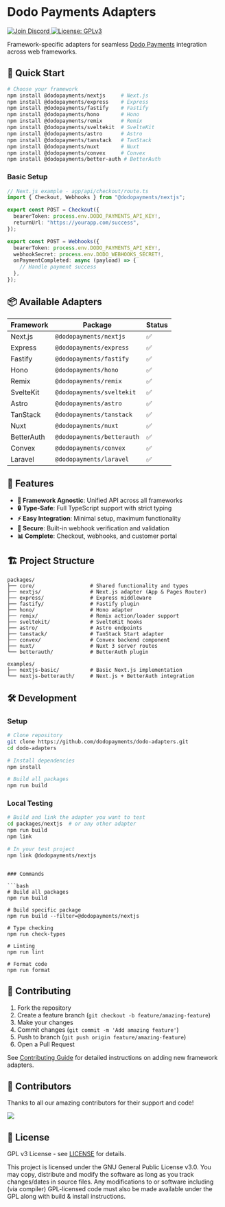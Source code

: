 # Dodo Payments Adapters

<p align="left">
  <a href="https://discord.gg/bYqAp4ayYh">
    <img src="https://img.shields.io/discord/1305511580854779984?label=Join%20Discord&logo=discord" alt="Join Discord" />
  </a>
  <a href="LICENSE">
    <img src="https://img.shields.io/badge/license-GPLv3-blue.svg" alt="License: GPLv3" />
  </a>
</p>

Framework-specific adapters for seamless [Dodo Payments](https://dodopayments.com) integration across web frameworks.

## 🚀 Quick Start

```bash
# Choose your framework
npm install @dodopayments/nextjs     # Next.js
npm install @dodopayments/express    # Express
npm install @dodopayments/fastify    # Fastify
npm install @dodopayments/hono       # Hono
npm install @dodopayments/remix      # Remix
npm install @dodopayments/sveltekit  # SvelteKit
npm install @dodopayments/astro      # Astro
npm install @dodopayments/tanstack   # TanStack
npm install @dodopayments/nuxt       # Nuxt
npm install @dodopayments/convex     # Convex
npm install @dodopayments/better-auth # BetterAuth
```

### Basic Setup

```typescript
// Next.js example - app/api/checkout/route.ts
import { Checkout, Webhooks } from "@dodopayments/nextjs";

export const POST = Checkout({
  bearerToken: process.env.DODO_PAYMENTS_API_KEY!,
  returnUrl: "https://yourapp.com/success",
});

export const POST = Webhooks({
  bearerToken: process.env.DODO_PAYMENTS_API_KEY!,
  webhookSecret: process.env.DODO_WEBHOOKS_SECRET!,
  onPaymentCompleted: async (payload) => {
    // Handle payment success
  },
});
```

## 📦 Available Adapters

| Framework  | Package                    | Status |
| ---------- | -------------------------- | ------ |
| Next.js    | `@dodopayments/nextjs`     | ✅     |
| Express    | `@dodopayments/express`    | ✅     |
| Fastify    | `@dodopayments/fastify`    | ✅     |
| Hono       | `@dodopayments/hono`       | ✅     |
| Remix      | `@dodopayments/remix`      | ✅     |
| SvelteKit  | `@dodopayments/sveltekit`  | ✅     |
| Astro      | `@dodopayments/astro`      | ✅     |
| TanStack   | `@dodopayments/tanstack`   | ✅     |
| Nuxt       | `@dodopayments/nuxt`       | ✅     |
| BetterAuth | `@dodopayments/betterauth` | ✅     |
| Convex     | `@dodopayments/convex`     | ✅     |
| Laravel    | `@dodopayments/laravel`    | ✅     |

## 🔧 Features

- **🎯 Framework Agnostic**: Unified API across all frameworks
- **🔒 Type-Safe**: Full TypeScript support with strict typing
- **⚡ Easy Integration**: Minimal setup, maximum functionality
- **🔐 Secure**: Built-in webhook verification and validation
- **📊 Complete**: Checkout, webhooks, and customer portal

## 🏗️ Project Structure

```
packages/
├── core/                  # Shared functionality and types
├── nextjs/                # Next.js adapter (App & Pages Router)
├── express/               # Express middleware
├── fastify/               # Fastify plugin
├── hono/                  # Hono adapter
├── remix/                 # Remix action/loader support
├── sveltekit/             # SvelteKit hooks
├── astro/                 # Astro endpoints
├── tanstack/              # TanStack Start adapter
├── convex/                # Convex backend component
├── nuxt/                  # Nuxt 3 server routes
└── betterauth/            # BetterAuth plugin

examples/
├── nextjs-basic/          # Basic Next.js implementation
└── nextjs-betterauth/     # Next.js + BetterAuth integration
```

## 🛠️ Development

### Setup

```bash
# Clone repository
git clone https://github.com/dodopayments/dodo-adapters.git
cd dodo-adapters

# Install dependencies
npm install

# Build all packages
npm run build
```

### Local Testing

```bash
# Build and link the adapter you want to test
cd packages/nextjs  # or any other adapter
npm run build
npm link

# In your test project
npm link @dodopayments/nextjs
```

````

### Commands

```bash
# Build all packages
npm run build

# Build specific package
npm run build --filter=@dodopayments/nextjs

# Type checking
npm run check-types

# Linting
npm run lint

# Format code
npm run format
````

## 🤝 Contributing

1. Fork the repository
2. Create a feature branch (`git checkout -b feature/amazing-feature`)
3. Make your changes
4. Commit changes (`git commit -m 'Add amazing feature'`)
5. Push to branch (`git push origin feature/amazing-feature`)
6. Open a Pull Request

See [Contributing Guide](./CONTRIBUTING.md) for detailed instructions on adding new framework adapters.

## 🤝 Contributors

Thanks to all our amazing contributors for their support and code!

<a href="https://github.com/dodopayments/dodo-adapters/graphs/contributors">
  <img src="https://contrib.rocks/image?repo=dodopayments/dodo-adapters" />
</a>

## 📄 License

GPL v3 License - see [LICENSE](./LICENSE) for details.

This project is licensed under the GNU General Public License v3.0. You may copy, distribute and modify the software as long as you track changes/dates in source files. Any modifications to or software including (via compiler) GPL-licensed code must also be made available under the GPL along with build & install instructions.
